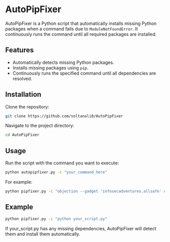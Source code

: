 # AutoPipFixer

AutoPipFixer is a Python script that automatically installs missing Python packages when a command fails due to `ModuleNotFoundError`. It continuously runs the command until all required packages are installed.

## Features

- Automatically detects missing Python packages.
- Installs missing packages using `pip`.
- Continuously runs the specified command until all dependencies are resolved.

## Installation

Clone the repository:

```sh
git clone https://github.com/soltanali0/AutoPipFixer
```
Navigate to the project directory:
```sh
cd AutoPipFixer
```

## Usage

Run the script with the command you want to execute:

```sh
python autopipfixer.py -c "your_command_here"
```

For example:

```sh
python pipfixer.py -c "objection --gadget 'infosecadventures.allsafe' device-type"
```

## Example

```sh
python pipfixer.py -c "python your_script.py"
```
If your_script.py has any missing dependencies, AutoPipFixer will detect them and install them automatically.


